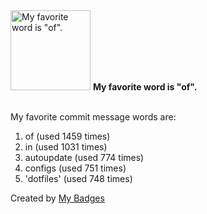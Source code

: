 <img src="https://my-badges.github.io/my-badges/favorite-word.png" alt="My favorite word is &quot;of&quot;." title="My favorite word is &quot;of&quot;." width="128">
<strong>My favorite word is &quot;of&quot;.</strong>
<br><br>

My favorite commit message words are:

1. of (used 1459 times)
2. in (used 1031 times)
3. autoupdate (used 774 times)
4. configs (used 751 times)
5. 'dotfiles' (used 748 times)


Created by <a href="https://github.com/my-badges/my-badges">My Badges</a>